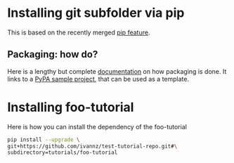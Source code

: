# Installing git subfolder via pip

This is based on the recently merged [pip feature](https://pip.readthedocs.io/en/stable/reference/pip_install/#vcs-support).

## Packaging: how do?

Here is a lengthy but complete [documentation](https://packaging.python.org/guides/distributing-packages-using-setuptools/#setup-py) on how packaging is done. It links to a [PyPA sample project](https://github.com/pypa/sampleproject), that can be used as a template.

# Installing foo-tutorial

Here is how you can install the dependency of the foo-tutorial
```bash
pip install --upgrade \
git+https://github.com/ivannz/test-tutorial-repo.git#\
subdirectory=tutorials/foo-tutorial
```
